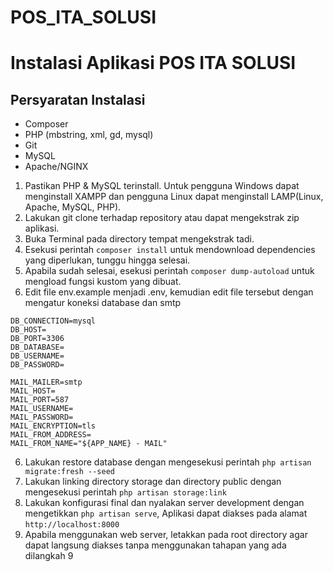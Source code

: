 # POS_ITA_SOLUSI
# Instalasi Aplikasi POS ITA SOLUSI

## Persyaratan Instalasi
- Composer
- PHP (mbstring, xml, gd, mysql)
- Git
- MySQL
- Apache/NGINX

1. Pastikan PHP & MySQL terinstall. Untuk pengguna Windows dapat 
menginstall XAMPP dan pengguna Linux dapat menginstall LAMP(Linux, Apache, 
MySQL, PHP).
2. Lakukan git clone terhadap repository atau dapat mengekstrak zip 
aplikasi.
3. Buka Terminal pada directory tempat mengekstrak tadi.
4. Esekusi perintah `composer install` untuk mendownload dependencies yang 
diperlukan, tunggu hingga selesai. 
5. Apabila sudah selesai, esekusi perintah `composer dump-autoload` untuk 
mengload fungsi kustom yang dibuat.
6. Edit file env.example menjadi .env, kemudian edit file tersebut dengan 
mengatur koneksi database dan smtp
```
DB_CONNECTION=mysql
DB_HOST=
DB_PORT=3306
DB_DATABASE=
DB_USERNAME=
DB_PASSWORD=

MAIL_MAILER=smtp
MAIL_HOST=
MAIL_PORT=587
MAIL_USERNAME=
MAIL_PASSWORD=
MAIL_ENCRYPTION=tls
MAIL_FROM_ADDRESS=
MAIL_FROM_NAME="${APP_NAME} - MAIL" 
```
6. Lakukan restore database dengan mengesekusi perintah `php artisan 
migrate:fresh --seed`
7. Lakukan linking directory storage dan directory public dengan 
mengesekusi perintah `php artisan storage:link`
8. Lakukan konfigurasi final dan nyalakan server development dengan 
mengetikkan `php artisan serve`, Aplikasi dapat diakses pada alamat 
`http://localhost:8000`
9. Apabila menggunakan web server, letakkan pada root directory agar dapat 
langsung diakses tanpa menggunakan tahapan yang ada dilangkah 9
